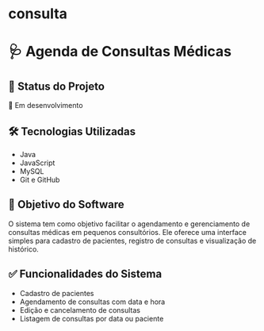 # consulta
# 🩺 Agenda de Consultas Médicas

## 📌 Status do Projeto
🚧 Em desenvolvimento

## 🛠 Tecnologias Utilizadas
- Java
- JavaScript
- MySQL
- Git e GitHub


## 🎯 Objetivo do Software
O sistema tem como objetivo facilitar o agendamento e gerenciamento de consultas médicas em pequenos consultórios. Ele oferece uma interface simples para cadastro de pacientes, registro de consultas e visualização de histórico.

## ✅ Funcionalidades do Sistema
- Cadastro de pacientes
- Agendamento de consultas com data e hora
- Edição e cancelamento de consultas
- Listagem de consultas por data ou paciente


